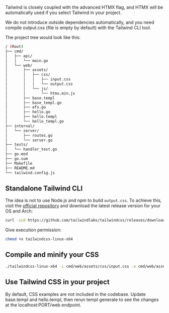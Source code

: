 Tailwind is closely coupled with the advanced HTMX flag, and HTMX will be automatically used if you select Tailwind in your project.

We do not introduce outside dependencies automatically, and you need compile output.css (file is empty by default) with the Tailwind CLI tool.

The project tree would look like this:
```bash
/ (Root)
├── cmd/
│   ├── api/
│   │   └── main.go
│   └── web/
│       ├── assets/
│       │   ├── css/
│       │   │   ├── input.css
│       │   │   └── output.css
│       │   └── js/
│       │       └── htmx.min.js
│       ├── base.templ
│       ├── base_templ.go
│       ├── efs.go
│       ├── hello.go
│       ├── hello.templ
│       └── hello_templ.go
├── internal/
│   └── server/
│       ├── routes.go
│       └── server.go
├── tests/
│   └── handler_test.go
├── go.mod
├── go.sum
├── Makefile
├── README.md
└── tailwind.config.js
```

## Standalone Tailwind CLI

The idea is not to use Node.js and npm to build `output.css`. To achieve this, visit the [official repository](https://github.com/tailwindlabs/tailwindcss/releases/latest) and download the latest release version for your OS and Arch:

```bash
curl -sLO https://github.com/tailwindlabs/tailwindcss/releases/download/v3.4.4/tailwindcss-linux-x64
```

Give execution permission:

```bash
chmod +x tailwindcss-linux-x64
```

## Compile and minify your CSS

```bash
./tailwindcss-linux-x64 -i cmd/web/assets/css/input.css -o cmd/web/assets/css/output.css
```

## Use Tailwind CSS in your project

By default, CSS examples are not included in the codebase.
Update base.templ and hello.templ, then rerun templ generate to see the changes at the localhost:PORT/web endpoint.


